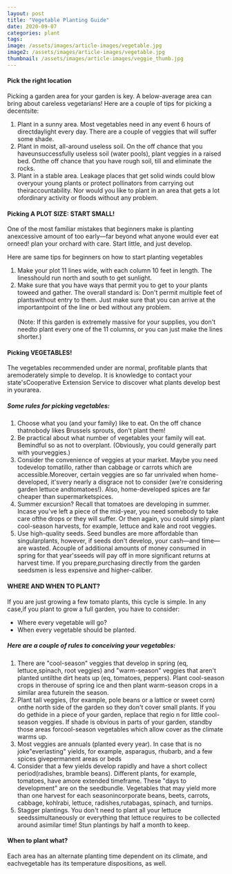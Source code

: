 ```yaml
---
layout: post
title: "Vegetable Planting Guide"
date: 2020-09-07
categories: plant
tags:
image: /assets/images/article-images/vegetable.jpg
image2: /assets/images/article-images/vegetable.jpg
thumbnail: /assets/images/article-images/veggie_thumb.jpg
---
```

<h4>Pick the right location</h4>
<p>Picking a garden area for your garden is key. A below-average area can bring about careless vegetarians! Here are a
    couple of tips for picking a decentsite:
<ol>
    <li>Plant in a sunny area. Most vegetables need in any event 6 hours of directdaylight every day. There are a couple
        of veggies that will suffer some shade.</li>
    <li>Plant in moist, all-around useless soil. On the off chance that you haveunsuccessfully useless soil (water
        pools), plant veggies in a raised bed. Onthe off chance that you have rough soil, till and eliminate the rocks.
    </li>
    <li>Plant in a stable area. Leakage places that get solid winds could blow overyour young plants or protect
        pollinators from carrying out theiraccountability. Nor would you like to plant in an area that gets a lot
        ofordinary activity or floods without any problem.</li>
</ol>
</p>
<h4>Picking A PLOT SIZE: START SMALL! </h4>
<p>One of the most familiar mistakes that beginners make is planting anexcessive amount of too early—far beyond what
    anyone would ever eat orneed! plan your orchard with care. Start little, and just develop.</p>
<p>Here are same tips for beginners on how to start planting vegetables</p>
<p>
<ol>
    <li>Make your plot 11 lines wide, with each column 10 feet in length. The linesshould run north and south to get
        sunlight.</li>
    <li>Make sure that you have ways that permit you to get to your plants toweed and gather. The overall standard is:
        Don't permit multiple feet of plantswithout entry to them. Just make sure that you can arrive at the
        importantpoint of the line or bed without any problem.<br><br>(Note: If this garden is extremely massive for
        your supplies, you don't needto plant every one of the 11 columns, or you can just make the lines shorter.)</li>
</ol>
</p>

<h4>Picking VEGETABLES! </h4>
<p>The vegetables recommended under are normal, profitable plants that aremoderately simple to develop. It is knowledge
    to contact your state'sCooperative Extension Service to discover what plants develop best in yourarea.</p>
<h5>Some rules for picking vegetables:
</h5>
<ol>
    <li>Choose what you (and your family) like to eat. On the off chance thatnobody likes Brussels sprouts, don't plant
        them!</li>
    <li>Be practical about what number of vegetables your family will eat. Bemindful so as not to overplant. (Obviously,
        you could generally part with yourveggies.)</li>
    <li>Consider the convenience of veggies at your market. Maybe you need todevelop tomatillo, rather than cabbage or
        carrots which are accessible.Moreover, certain veggies are so far unrivaled when home-developed, it'svery nearly
        a disgrace not to consider (we're considering garden lettuce andtomatoes!). Also, home-developed spices are far
        cheaper than supermarketspices. </li>
    <li>Summer excursion? Recall that tomatoes are developing in summer. Incase you've left a piece of the mid-year, you
        need somebody to take care ofthe drops or they will suffer. Or then again, you could simply plant cool-season
        harvests, for example, lettuce and kale and root veggies. </li>
    <li>Use high-quality seeds. Seed bundles are more affordable than singularplants, however, if seeds don't develop,
        your cash—and time—are wasted. Acouple of additional amounts of money consumed in spring for that year'sseeds
        will pay off in more significant returns at harvest time. If you prepare,purchasing directly from the garden
        seedsmen is less expensive and higher-caliber. </li>
</ol>
<h4>WHERE AND WHEN TO PLANT? </h4>
<p>If you are just growing a few tomato plants, this cycle is simple. In any case,if you plant to grow a full garden,
    you have to consider: </p>
<ul>
    <li>Where every vegetable will go? </li>
    <li>When every vegetable should be planted. </li>
</ul>
<h5>Here are a couple of rules to conceiving your vegetables: </h5>
<ol>
    <li>There are "cool-season" veggies that develop in spring (eq, lettuce,spinach, root veggies) and "warm-season"
        veggies that aren't planted untilthe dirt heats up (eq, tomatoes, peppers). Plant cool-season crops in therouse
        of spring ice and then plant warm-season crops in a similar area futurein the season.</li>
    <li>
        Plant tall veggies, (for example, pole beans or a lattice or sweet corn) onthe north side of the garden so they
        don't cover small plants. If you do gethide in a piece of your garden, replace that regio n for little
        cool-season
        veggies. If shade is obvious in parts of your garden, standby those areas forcool-season vegetables which allow
        cover as the climate warms up. </li>
    <li>Most veggies are annuals (planted every year). In case that is no joke"everlasting" yields, for example,
        asparagus, rhubarb, and a few spices givepermanent areas or beds </li>
    <li>
        Consider that a few yields develop rapidly and have a short collect period(radishes, bramble beans). Different
        plants, for example, tomatoes, have amore extended timeframe. These "days to development" are on the seedbundle.
        Vegetables that may yield more than one harvest for each seasonincorporate beans, beets, carrots, cabbage,
        kohlrabi, lettuce, radishes,rutabagas, spinach, and turnips. </li>
    <li>
        Stagger plantings. You don't need to plant all your lettuce seedssimultaneously or everything that lettuce
        requires to be collected around asimilar time! Stun plantings by half a month to keep.
    </li>
</ol>
<h4>When to plant what? </h4>
<p>Each area has an alternate planting time dependent on its climate, and eachvegetable has its temperature
    dispositions, as well.</p>